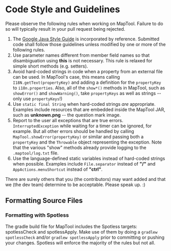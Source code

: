 # Code Style and Guidelines

Please observe the following rules when working on MapTool. Failure to do so will typically result
in your pull request being rejected.

1. The [Google Java Style Guide](https://google.github.io/styleguide/javaguide.html) is incorporated
   by reference. Submitted code shall follow those guidelines unless modified by one or more of the
   following rules.
2. Use parameter names different from member field names so that disambiguation using **this** is
   not necessary. This rule is relaxed for simple short methods (e.g. setters).
3. Avoid hard-coded strings in code when a property from an external file can be used. In MapTool's
   case, this means calling `I18N.getText(propertyKey)` and adding a definition for the
   `propertyKey` to `i18n.properties`. Also, all of the `show*()` methods in MapTool, such as
   `showError()` and `showWarning()`, take `propertyKeys` as well as strings -- only use
   `propertyKeys`!)
4. Use `static final String` when hard-coded strings _are_ appropriate. Examples include resources
   that are embedded inside the MapTool JAR, such as **unknown.png** -- the question mark image.
5. Report to the user all exceptions that are true errors. `InterruptedException` while waiting for
   a timer can be ignored, for example. But all other errors should be handled by calling
   `MapTool.showError(propertyKey)` or similar and passing both a `propertyKey` and the `Throwable`
   object representing the exception. Note that the various "show" methods already provide logging
   to the `.maptool/log.txt` file.
6. Use the language-defined static variables instead of hard-coded strings when possible. Examples
   include `File.separator` instead of **"/"** and `AppActions.menuShortcut` instead of **"ctrl"**.

There are surely others that you (the contributors) may want added and that we (the dev team)
determine to be acceptable. Please speak up. :)

## Formatting Source Files

### Formatting with Spotless

The gradle build file for MapTool includes the Spotless targets: spotlessCheck and spotlessApply.
Make use of them by doing a `gradlew spotlessCheck` and/or `gradlew spotlessApply` prior to
committing or pushing your changes. Spotless will enforce the majority of the rules but not all.
